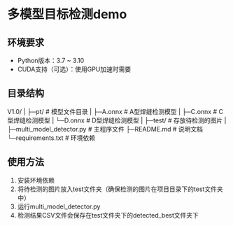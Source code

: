 # 多模型目标检测demo


## 环境要求
- Python版本：3.7 ~ 3.10
- CUDA支持（可选）：使用GPU加速时需要

## 目录结构
V1.0/
|
├─pt/                    # 模型文件目录
|  ├─A.onnx             # A型焊缝检测模型
|  ├─C.onnx             # C型焊缝检测模型
|  └─D.onnx             # D型焊缝检测模型
|
├─test/                 # 存放待检测的图片
|
├─multi_model_detector.py # 主程序文件
├─README.md              # 说明文档
└─requirements.txt       # 环境依赖

## 使用方法
1. 安装环境依赖
2. 将待检测的图片放入test文件夹（确保检测的图片在项目目录下的test文件夹中）
3. 运行multi_model_detector.py
4. 检测结果CSV文件会保存在test文件夹下的detected_best文件夹下

